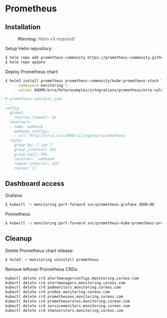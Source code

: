 # Prometheus

## Installation

> **Warning:** Helm v3 required!

Setup Helm repository:

```bash
$ helm repo add prometheus-community https://prometheus-community.github.io/helm-charts
$ helm repo update
```

Deploy Prometheus chart:

```bash
$ helm3 install prometheus prometheus-community/kube-prometheus-stack \
    --namespace monitoring \
    --values $HOME/orca/helm/examples/integrations/prometheus/orca-values.yaml
```

```yaml
# prometheus-operator.yaml
...
config:
  global:
    resolve_timeout: 5m
  receivers:
  - name: webhook
    webhook_configs:
    - url: http://orca.rca:5000/v1/ingestor/prometheus
  route:
    group_by: ['job']
    group_interval: 30s
    group_wait: 30s
    receiver: 'webhook'
    repeat_interval: 12h
    routes: []
```

## Dashboard access

Grafana:

```bash
$ kubectl -n monitoring port-forward svc/prometheus-grafana 3000:80
```

Prometheus:

```bash
$ kubectl -n monitoring port-forward svc/prometheus-kube-prometheus-prometheus 9090
```

## Cleanup

Delete Prometheus chart release:

```bash
$ helm3 -n monitoring uninstall prometheus
```

Remove leftover Prometheus CRDs:

```bash
kubectl delete crd alertmanagerconfigs.monitoring.coreos.com
kubectl delete crd alertmanagers.monitoring.coreos.com
kubectl delete crd podmonitors.monitoring.coreos.com
kubectl delete crd probes.monitoring.coreos.com
kubectl delete crd prometheuses.monitoring.coreos.com
kubectl delete crd prometheusrules.monitoring.coreos.com
kubectl delete crd servicemonitors.monitoring.coreos.com
kubectl delete crd thanosrulers.monitoring.coreos.com
```
